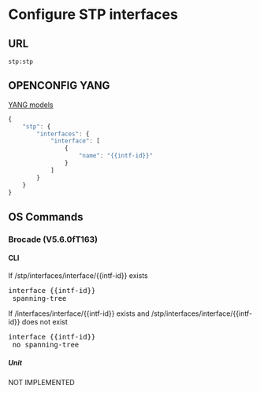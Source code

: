 # Configure STP interfaces

## URL

```
stp:stp
```

## OPENCONFIG YANG

[YANG models](https://github.com/FRINXio/openconfig/tree/master/cdp/src/main/yang)

```javascript
{
    "stp": {
        "interfaces": {
            "interface": [
                {
                    "name": "{{intf-id}}"
                }
            ]
        }
    }
}
```


## OS Commands

### Brocade (V5.6.0fT163)

#### CLI

If /stp/interfaces/interface/{{intf-id}} exists 
<pre>
interface {{intf-id}}
 spanning-tree
</pre>

If /interfaces/interface/{{intf-id}} exists and /stp/interfaces/interface/{{intf-id}} does not exist
<pre>
interface {{intf-id}}
 no spanning-tree
</pre>

##### Unit

NOT IMPLEMENTED
